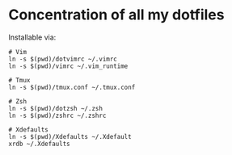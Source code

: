 # Concentration of all my dotfiles

Installable via:

```
# Vim
ln -s $(pwd)/dotvimrc ~/.vimrc
ln -s $(pwd)/vimrc ~/.vim_runtime

# Tmux
ln -s $(pwd)/tmux.conf ~/.tmux.conf

# Zsh
ln -s $(pwd)/dotzsh ~/.zsh
ln -s $(pwd)/zshrc ~/.zshrc

# Xdefaults
ln -s $(pwd)/Xdefaults ~/.Xdefault
xrdb ~/.Xdefaults
```
